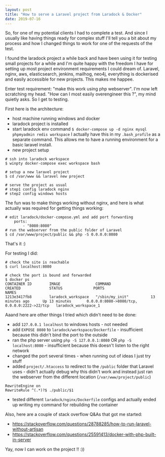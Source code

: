 ```yaml
---
layout: post
title: "How to serve a Laravel project from Laradock & Docker"
date: 2019-07-16
---
```


So, for one of my potential clients I had to complete a test. And since I usually like having things ready for complex stuff I'll tell you a bit about my process and how I changed things to work for one of the requests of the test.

I found the laradock project a while back and have been using it for testing small projects for a while and I'm quite happy with the freedom I have for setting up most project environment requirements I could dream of. Laravel, nginx, aws, elasticsearch, jenkins, mailhog, neo4j, everything is dockerised and easily accessible for new projects. This makes me happee.

Enter test requirement: "make this work using php webserver". I'm now left scratching my head. "How can I most easily overengineer this ?", my mind quietly asks. So I get to testing. 

First here is the architecture:
* host machine running windows and docker
* laradock project is installed
* start laradock env command
```$ docker-compose up -d nginx mysql phpmyadmin redis workspace```
I actually have this in my `.bash_profile` as a separate command. This allows me to have a running environment for a basic laravel install.
* new project setup

```
# ssh into laradock workspace
$ winpty docker-compose exec workspace bash

# setup a new laravel project
$ cd /var/www && laravel new project

# serve the project as usual
# step1 config laradock nginx
# step2 config windows hosts
```

The fun was to make things working without nginx, and here is what actually was required for getting things working:

```
# edit laradock/docker-compose.yml and add port forwarding
	ports: 
		- "8080:8080"
# run the webserver from the public folder of Laravel
$ cd /var/www/project/public && php -S 0.0.0.0:8080
```

That's it :)

For testing I did:

```
# check the site is reachable
$ curl localhost:8080

# check the port is bound and forwarded
$ docker ps 
CONTAINER ID        IMAGE                COMMAND                  CREATED             STATUS              PORTS                                          NAMES
1213e3417fb8        laradock_workspace   "/sbin/my_init"          13 minutes ago      Up 13 minutes       0.0.0.0:8080->8080/tcp, 0.0.0.0:2222->22/tcp   laradock_workspace_1
```

Aaand here are other things I tried which didn't need to be done:
* add `127.0.0.1 localhost` to windows hosts - not needed
* add `EXPOSE 8080` to `laradock/workspace/Dockerfile` - insufficient because this didn't bind the port to the outside
* ran the php server using `php -S 127.0.0.1:8080` OR `php -S localhost:8080` - insufficient because this doesn't listen to the right network
* changed the port several times - when running out of ideas I just try stuff
* added `project/.htaccess` to redirect to the `/public` folder that Laravel uses - didn't actually debug why this didn't work and instead just ran the webserver from the different location (`/var/www/project/public`)
```
RewriteEngine on
RewriteRule ^(.*)?$ ./public/$1
```
* tested different `laradock/nginx/Dockerfile` configs and actually ended up writing my command for rebuilding the container

Also, here are a couple of stack overflow Q&As that got me started:
* https://stackoverflow.com/questions/28788285/how-to-run-laravel-without-artisan
* https://stackoverflow.com/questions/25591413/docker-with-php-built-in-server

Yay, now I can work on the project !! :))